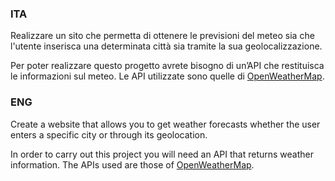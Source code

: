 ### ITA

Realizzare un sito che permetta di ottenere le previsioni del meteo sia che l'utente inserisca una determinata città sia tramite la sua geolocalizzazione.

Per poter realizzare questo progetto avrete bisogno di un’API che restituisca le informazioni sul meteo. Le API utilizzate sono quelle di [OpenWeatherMap](https://openweathermap.org/api).

### ENG

Create a website that allows you to get weather forecasts whether the user enters a specific city or through its geolocation.

In order to carry out this project you will need an API that returns weather information. The APIs used are those of [OpenWeatherMap](https://openweathermap.org/api).
